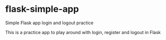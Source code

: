 # flask-simple-app
Simple Flask app login and logout practice

This is a practice app to play around with login, register and logout in Flask
